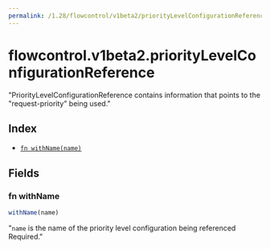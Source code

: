 ```yaml
---
permalink: /1.28/flowcontrol/v1beta2/priorityLevelConfigurationReference/
---
```


# flowcontrol.v1beta2.priorityLevelConfigurationReference

"PriorityLevelConfigurationReference contains information that points to the \"request-priority\" being used."

## Index

* [`fn withName(name)`](#fn-withname)

## Fields

### fn withName

```ts
withName(name)
```

"`name` is the name of the priority level configuration being referenced Required."